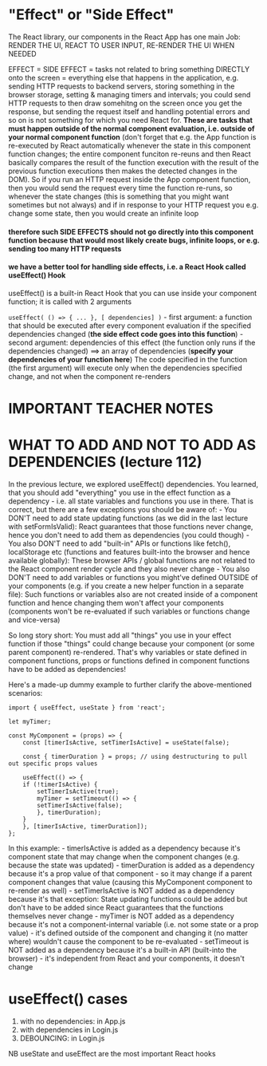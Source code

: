 # "Effect" or "Side Effect"


The React library, our components in the React App has one main Job: RENDER THE UI, REACT TO USER INPUT, RE-RENDER THE UI WHEN NEEDED

EFFECT = SIDE EFFECT = tasks not related to bring something DIRECTLY onto the screen = everything else that happens in the application, e.g. sending HTTP requests to backend servers, storing something in the browser storage, setting & managing timers and intervals; you could send HTTP requests to then draw somehitng on the screen once you get the response, but sending the request itself and handling potential errors and so on is not something for which you need React for. **These are tasks that must happen outside of the normal component evaluation, i.e. outside of your normal component function** (don't forget that e.g. the App function is re-executed by React automatically whenever the state in this component function changes; the entire component funciton re-reuns and then React basically compares the result of the function execution with the result of the previous function executions then makes the detected changes in the DOM). So if you run an HTTP request inside the App component function, then you would send the request every time the function re-runs, so whenever the state changes (this is something that you might want sometimes but not always) and if in response to your HTTP request you e.g. change some state, then you would create an infinite loop

#### therefore such SIDE EFFECTS should not go directly into this component function because that would most likely create bugs, infinite loops, or e.g. sending too many HTTP requests
#### we have a better tool for handling side effects, i.e. a React Hook called **useEffect() Hook**

useEffect() is a built-in React Hook that you can use inside your component function; it is called with 2 arguments

`useEffect( () => { ... }, [ dependencies] )`
    - first argument: a function that should be executed after every component evaluation if the specified dependencies changed (**the side effect code goes into this function**)
    - second argument: dependencies of this effect (the function only runs if the dependencies changed) ==> an array of dependencies (**specify your dependencies of your function here**)
The code specified in the function (the first argument) will execute only when the dependencies specified change, and not when the component re-renders

# IMPORTANT TEACHER NOTES
# WHAT TO ADD AND NOT TO ADD AS DEPENDENCIES (lecture 112)
In the previous lecture, we explored useEffect() dependencies.
You learned, that you should add "everything" you use in the effect function as a dependency - i.e. all state variables and functions you use in there.
That is correct, but there are a few exceptions you should be aware of:
      - You DON'T need to add state updating functions (as we did in the last lecture with setFormIsValid): React guarantees that those functions never change, hence you don't need to add them as dependencies (you could though)
      - You also DON'T need to add "built-in" APIs or functions like fetch(), localStorage etc (functions and features built-into the browser and hence available globally): These browser APIs / global functions are not related to the React component render cycle and they also never change
      - You also DON'T need to add variables or functions you might've defined OUTSIDE of your components (e.g. if you create a new helper function in a separate file): Such functions or variables also are not created inside of a component function and hence changing them won't affect your components (components won't be re-evaluated if such variables or functions change and vice-versa)

So long story short: You must add all "things" you use in your effect function if those "things" could change because your component (or some parent component) re-rendered. That's why variables or state defined in component functions, props or functions defined in component functions have to be added as dependencies!

Here's a made-up dummy example to further clarify the above-mentioned scenarios:

```
import { useEffect, useState } from 'react';
 
let myTimer;
 
const MyComponent = (props) => {
    const [timerIsActive, setTimerIsActive] = useState(false);
 
    const { timerDuration } = props; // using destructuring to pull out specific props values
 
    useEffect(() => {
    if (!timerIsActive) {
        setTimerIsActive(true);
        myTimer = setTimeout(() => {
        setTimerIsActive(false);
        }, timerDuration);
    }
    }, [timerIsActive, timerDuration]);
};

```

In this example:
    - timerIsActive is added as a dependency because it's component state that may change when the component changes (e.g. because the state was updated)
    - timerDuration is added as a dependency because it's a prop value of that component - so it may change if a parent component changes that value (causing this MyComponent component to re-render as well)
    - setTimerIsActive is NOT added as a dependency because it's that exception: State updating functions could be added but don't have to be added since React guarantees that the functions themselves never change
    - myTimer is NOT added as a dependency because it's not a component-internal variable (i.e. not some state or a prop value) - it's defined outside of the component and changing it (no matter where) wouldn't cause the component to be re-evaluated
    - setTimeout is NOT added as a dependency because it's a built-in API (built-into the browser) - it's independent from React and your components, it doesn't change


# useEffect() cases
1. with no dependencies: in App.js
2. with dependencies in Login.js
3. DEBOUNCING: in Login.js

NB useState and useEffect are the most important React hooks